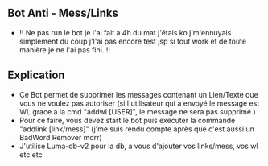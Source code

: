 ## Bot Anti - Mess/Links
 -   !! Ne pas run le bot je l'ai fait a 4h du mat j'étais ko j'm'ennuyais simplement du coup j'l'ai pas encore test jsp si tout work et de toute manière je ne l'ai pas fini. !! 


## Explication
 - Ce Bot permet de supprimer les messages contenant un Lien/Texte que vous ne voulez pas autoriser (si l'utilisateur qui a envoyé le message est WL grace a la cmd "addwl [USER]", le message ne sera pas supprimé.)
 - Pour ce faire, vous devez start le bot puis executer la commande "addlink [link/mess]" (j'me suis rendu compte après que c'est aussi un BadWord Remover mdrr)
 - J'utilise Luma-db-v2 pour la db, a vous d'ajouter vos links/mess, vos wl etc etc
